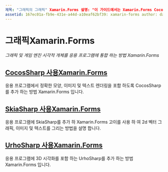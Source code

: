 ```yaml
---
제목: "그래픽의 그래픽" Xamarin.Forms 설명: "이 가이드에서는 Xamarin.Forms CocosSharp, SkiaShap 및 urhosharp를 사용 하 여 그래픽 및 게임 엔진 시각적 개체를 응용 프로그램에 통합 하는 방법을 설명 합니다.
assetid: 167ec01a-fb9e-431e-a44d-a10eaf62bf39: xamarin-forms author: davidbritch: dabritch:: 02/01/2018-loc: [ Xamarin.Forms ,]입니다. Xamarin.Essentials
---
```


# <a name="graphics-in-xamarinforms"></a>그래픽Xamarin.Forms

_그래픽 및 게임 엔진 시각적 개체를 응용 프로그램에 통합 하는 방법 Xamarin.Forms_

## <a name="using-cocossharp-in-xamarinformscocossharpmd"></a>[CocosSharp 사용Xamarin.Forms](cocossharp.md)

응용 프로그램에서 정확한 모양, 이미지 및 텍스트 렌더링을 포함 하도록 CocosSharp를 추가 하는 방법 Xamarin.Forms 입니다.

## <a name="using-skiasharp-in-xamarinformsskiasharpindexmd"></a>[SkiaSharp 사용Xamarin.Forms](skiasharp/index.md)

응용 프로그램에 SkiaSharp를 추가 하 Xamarin.Forms 고이를 사용 하 여 2d 벡터 그래픽, 이미지 및 텍스트를 그리는 방법을 설명 합니다.

## <a name="using-urhosharp-in-xamarinformsurhosharpmd"></a>[UrhoSharp 사용Xamarin.Forms](urhosharp.md)

응용 프로그램에 3D 시각화를 포함 하는 UrhoSharp를 추가 하는 방법 Xamarin.Forms 입니다.
